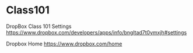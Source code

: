# Class101

DropBox Class 101 Settings
https://www.dropbox.com/developers/apps/info/bngltad7t0ymxjh#settings

Dropbox Home
https://www.dropbox.com/home
